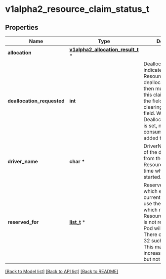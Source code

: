 # v1alpha2_resource_claim_status_t

## Properties
Name | Type | Description | Notes
------------ | ------------- | ------------- | -------------
**allocation** | [**v1alpha2_allocation_result_t**](v1alpha2_allocation_result.md) \* |  | [optional] 
**deallocation_requested** | **int** | DeallocationRequested indicates that a ResourceClaim is to be deallocated.  The driver then must deallocate this claim and reset the field together with clearing the Allocation field.  While DeallocationRequested is set, no new consumers may be added to ReservedFor. | [optional] 
**driver_name** | **char \*** | DriverName is a copy of the driver name from the ResourceClass at the time when allocation started. | [optional] 
**reserved_for** | [**list_t**](v1alpha2_resource_claim_consumer_reference.md) \* | ReservedFor indicates which entities are currently allowed to use the claim. A Pod which references a ResourceClaim which is not reserved for that Pod will not be started.  There can be at most 32 such reservations. This may get increased in the future, but not reduced. | [optional] 

[[Back to Model list]](../README.md#documentation-for-models) [[Back to API list]](../README.md#documentation-for-api-endpoints) [[Back to README]](../README.md)


